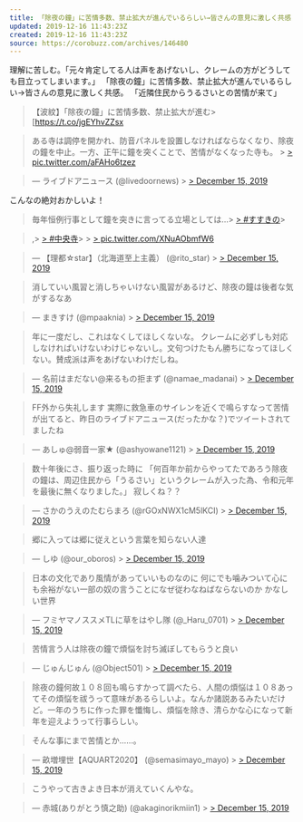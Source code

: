 ```yaml
---
title: 「除夜の鐘」に苦情多数、禁止拡大が進んでいるらしい→皆さんの意見に激しく共感
updated: 2019-12-16 11:43:23Z
created: 2019-12-16 11:43:23Z
source: https://corobuzz.com/archives/146480
---
```


理解に苦しむ。「元々肯定してる人は声をあげないし、クレームの方がどうしても目立ってしまいます。」
「除夜の鐘」に苦情多数、禁止拡大が進んでいるらしい→皆さんの意見に激しく共感。
「近隣住民からうるさいとの苦情が来て」
> 【波紋】「除夜の鐘」に苦情多数、禁止拡大が進む> [https://t.co/jgEYhvZZsx

> ある寺は調停を開かれ、防音パネルを設置しなければならなくなり、除夜の鐘を中止。一方、正午に鐘を突くことで、苦情がなくなった寺も。 > [> pic.twitter.com/aFAHo6tzez](https://t.co/aFAHo6tzez)

> — ライブドアニュース (@livedoornews) > [> December 15, 2019](https://twitter.com/livedoornews/status/1206028872757596160?ref_src=twsrc%5Etfw)

こんなの絶対おかしいよ！

> 毎年恒例行事として鐘を突きに言ってる立場としては…> [> #すすきの](https://twitter.com/hashtag/%E3%81%99%E3%81%99%E3%81%8D%E3%81%AE?src=hash&ref_src=twsrc%5Etfw)>

> ,> [> #中央寺](https://twitter.com/hashtag/%E4%B8%AD%E5%A4%AE%E5%AF%BA?src=hash&ref_src=twsrc%5Etfw)>   > [> pic.twitter.com/XNuAObmfW6](https://t.co/XNuAObmfW6)

> — 【理都☆star】（北海道至上主義） (@rito_star) > [> December 15, 2019](https://twitter.com/rito_star/status/1206030014992416768?ref_src=twsrc%5Etfw)

> 消していい風習と消しちゃいけない風習があるけど、除夜の鐘は後者な気がするなあ

> — まきすけ (@mpaaknia) > [> December 15, 2019](https://twitter.com/mpaaknia/status/1206029188806799360?ref_src=twsrc%5Etfw)

> 年に一度だし、これはなくしてほしくないな。
> クレームに必ずしも対応しなければいけないわけじゃないし。文句つけたもん勝ちになってほしくない。賛成派は声をあげないわけだしね。

> — 名前はまだない@来るもの拒まず (@namae_madanai) > [> December 15, 2019](https://twitter.com/namae_madanai/status/1206030241245696000?ref_src=twsrc%5Etfw)

> FF外から失礼します
> 実際に救急車のサイレンを近くで鳴らすなって苦情が出てると、昨日のライブドアニュース(だったかな？)でツイートされてましたね

> — あしゅ@弱音一家★ (@ashyowane1121) > [> December 15, 2019](https://twitter.com/ashyowane1121/status/1206037173796925441?ref_src=twsrc%5Etfw)

> 数十年後にさ、振り返った時に
> 「何百年か前からやってたであろう除夜の鐘は、周辺住民から「うるさい」というクレームが入った為、令和元年を最後に無くなりました。」
> 寂しくね？？

> — さかのうえのたむらまろ (@rGOxNWX1cM5lKCI) > [> December 15, 2019](https://twitter.com/rGOxNWX1cM5lKCI/status/1206030998284062720?ref_src=twsrc%5Etfw)

> 郷に入っては郷に従えという言葉を知らない人達

> — しゆ (@our_oboros) > [> December 15, 2019](https://twitter.com/our_oboros/status/1206048134847025153?ref_src=twsrc%5Etfw)

> 日本の文化であり風情があっていいものなのに
> 何にでも噛みついて心にも余裕がない一部の奴の言うことになぜ従わなねばならないのか
> かなしい世界

> — フミヤマノススメTLに草をはやし隊 (@_Haru_0701) > [> December 15, 2019](https://twitter.com/_Haru_0701/status/1206032934706114560?ref_src=twsrc%5Etfw)

> 苦情言う人は除夜の鐘で煩悩を討ち滅ぼしてもらうと良い

> — じゅんじゅん (@Object501) > [> December 15, 2019](https://twitter.com/Object501/status/1206030123385753601?ref_src=twsrc%5Etfw)

> 除夜の鐘何故１０８回も鳴らすかって調べたら、人間の煩悩は１０８あってその煩悩を祓うって意味があるらしいよ。なんか諸説あるみたいだけど。一年のうちに作った罪を懺悔し、煩悩を除き、清らかな心になって新年を迎えようって行事らしい。

> そんな事にまで苦情とか……。

> — 畝増埋世【AQUART2020】 (@semasimayo_mayo) > [> December 15, 2019](https://twitter.com/semasimayo_mayo/status/1206033241691394049?ref_src=twsrc%5Etfw)

> こうやって古きよき日本が消えていくんやな。

> — 赤城(ありがとう慎之助) (@akaginorikmiin1) > [> December 15, 2019](https://twitter.com/akaginorikmiin1/status/1206031054957465600?ref_src=twsrc%5Etfw)